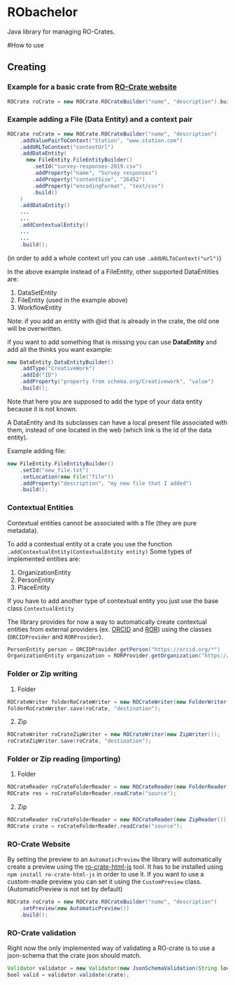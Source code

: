 # RObachelor

Java library for managing RO-Crates.

#How to use

## Creating
### Example for a basic crate from [RO-Crate website](https://www.researchobject.org/ro-crate/1.1/root-data-entity.html#ro-crate-metadata-file-descriptor)
```java
ROCrate roCrate = new ROCrate.ROCrateBuilder("name", "description").build();
```

### Example adding a File (Data Entity) and a context pair
```java
ROCrate roCrate = new ROCrate.ROCrateBuilder("name", "description")
    .addValuePairToContext("Station", "www.station.com")
    .addURLToContext("contextUrl")
    .addDataEntity(
      new FileEntity.FileEntityBuilder()
        .setId("survey-responses-2019.csv")
        .addProperty("name", "Survey responses")
        .addProperty("contentSize", "26452")
        .addProperty("encodingFormat", "text/csv")
        .build()
    )
    .addDataEntity()
    ...
    ...
    .addContextualEntity()
    ...
    ...
    .build();
```
(in order to add a whole context url you can use `.addURLToContext("url")`)

In the above example instead of a FileEntity, other supported DataEntities are:
1. DataSetEntity
2. FileEntity (used in the example above)
3. WorkflowEntity

Note: if you add an entity with @id that is already in the crate, the old one will be overwritten.

if you want to add something that is missing you can use **DataEntity** and add all the thinks you want example:
```java
new DataEntity.DataEntityBuilder()
    .addType("CreativeWork")
    .addId("ID")
    .addProperty("property from schema.org/Creativework", "value")
    .build();
```
Note that here you are supposed to add the type of your data entity because it is not known.

A DataEntity and its subclasses can have a local present file associated with them,
instead of one located in the web (which link is the id of the data entity).

Example adding file:
```java
new FileEntity.FileEntityBuilder()
    .setId("new_file.txt")
    .setLocation(new File("file"))
    .addProperty("description", "my new file that I added")
    .build();
```

### Contextual Entities
Contextual entities cannot be associated with a file (they are pure metadata).

To add a contextual entity ot a crate you use the function `.addContextualEntity(ContextualEntity entity)`
Some types of implemented entities are:
1. OrganizationEntity
2. PersonEntity
3. PlaceEntity

If you have to add another type of contextual entity you just use the base class `ContextualEntity`

The library provides for now a way to automatically create contextual entities from external providers (ex. [ORCID](https://orcid.org/) and [ROR](https://ror.org/))
using the classes (`ORCIDProvider` and `RORProvider`).
```java
PersonEntity person = ORCIDProvider.getPerson("https://orcid.org/*")
OrganizationEntity organization = RORProvider.getOrganization("https://ror.org/*");
```

### Folder or Zip writing 
1. Folder
```java
ROCrateWriter folderRoCrateWriter = new ROCrateWriter(new FolderWriter());
folderRoCrateWriter.save(roCrate, "destination");
```
2. Zip
```java
ROCrateWriter roCrateZipWriter = new ROCrateWriter(new ZipWriter());
roCrateZipWriter.save(roCrate, "destination"); 
```

### Folder or Zip reading (importing)
1. Folder
```java
ROCrateReader roCrateFolderReader = new ROCrateReader(new FolderReader());
ROCrate res = roCrateFolderReader.readCrate("source");
```
2. Zip
```java
ROCrateReader roCrateFolderReader = new ROCrateReader(new ZipReader());
ROCrate crate = roCrateFolderReader.readCrate("source");
```

### RO-Crate Website
By setting the preview to an `AutomaticPreview` the library will automatically create
a preview using the [ro-crate-html-js](https://www.npmjs.com/package/ro-crate-html-js) tool.
It has to be installed using `npm install ro-crate-html-js` in order to use it.
If you want to use a custom-made preview you can set it using the `CustomPreview` class.
(AutomaticPreview is not set by default)
```java
ROCrate roCrate = new ROCrate.ROCrateBuilder("name", "description")
    .setPreview(new AutomaticPreview())
    .build();
```

### RO-Crate validation
Right now the only implemented way of validating a RO-crate is to use a json-schema that the crate json should match.
```java
Validator validator = new Validator(new JsonSchemaValidation(String locationOfSchema));
bool valid = validator.validate(crate);
```